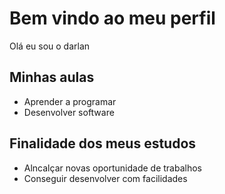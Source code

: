 # Bem vindo ao meu perfil

Olá eu sou o darlan 

## Minhas aulas

- Aprender a programar
- Desenvolver software

## Finalidade dos meus estudos

- Alncalçar novas oportunidade de trabalhos
- Conseguir desenvolver com facilidades 
